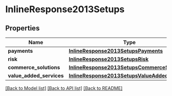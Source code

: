 # InlineResponse2013Setups

## Properties
Name | Type | Description | Notes
------------ | ------------- | ------------- | -------------
**payments** | [**InlineResponse2013SetupsPayments**](InlineResponse2013SetupsPayments.md) |  | [optional] 
**risk** | [**InlineResponse2013SetupsRisk**](InlineResponse2013SetupsRisk.md) |  | [optional] 
**commerce_solutions** | [**InlineResponse2013SetupsCommerceSolutions**](InlineResponse2013SetupsCommerceSolutions.md) |  | [optional] 
**value_added_services** | [**InlineResponse2013SetupsValueAddedServices**](InlineResponse2013SetupsValueAddedServices.md) |  | [optional] 

[[Back to Model list]](../README.md#documentation-for-models) [[Back to API list]](../README.md#documentation-for-api-endpoints) [[Back to README]](../README.md)



